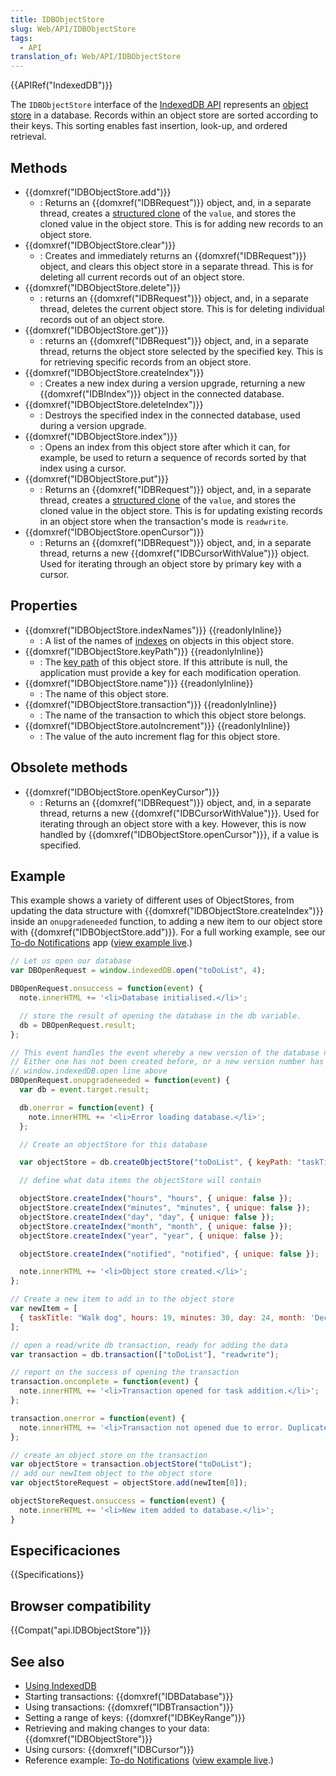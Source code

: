 ```yaml
---
title: IDBObjectStore
slug: Web/API/IDBObjectStore
tags:
  - API
translation_of: Web/API/IDBObjectStore
---
```


{{APIRef("IndexedDB")}}

The `IDBObjectStore` interface of the [IndexedDB API](/en/IndexedDB) represents an [object store](/en/IndexedDB#gloss_object_store) in a database. Records within an object store are sorted according to their keys. This sorting enables fast insertion, look-up, and ordered retrieval.

## Methods

- {{domxref("IDBObjectStore.add")}}
  - : Returns an {{domxref("IDBRequest")}} object, and, in a separate thread, creates a [structured clone](http://www.whatwg.org/specs/web-apps/current-work/multipage/common-dom-interfaces.html#structured-clone) of the `value`, and stores the cloned value in the object store. This is for adding new records to an object store.
- {{domxref("IDBObjectStore.clear")}}
  - : Creates and immediately returns an {{domxref("IDBRequest")}} object, and clears this object store in a separate thread. This is for deleting all current records out of an object store.
- {{domxref("IDBObjectStore.delete")}}
  - : returns an {{domxref("IDBRequest")}} object, and, in a separate thread, deletes the current object store. This is for deleting individual records out of an object store.
- {{domxref("IDBObjectStore.get")}}
  - : returns an {{domxref("IDBRequest")}} object, and, in a separate thread, returns the object store selected by the specified key. This is for retrieving specific records from an object store.
- {{domxref("IDBObjectStore.createIndex")}}
  - : Creates a new index during a version upgrade, returning a new {{domxref("IDBIndex")}} object in the connected database.
- {{domxref("IDBObjectStore.deleteIndex")}}
  - : Destroys the specified index in the connected database, used during a version upgrade.
- {{domxref("IDBObjectStore.index")}}
  - : Opens an index from this object store after which it can, for example, be used to return a sequence of records sorted by that index using a cursor.
- {{domxref("IDBObjectStore.put")}}
  - : Returns an {{domxref("IDBRequest")}} object, and, in a separate thread, creates a [structured clone](http://www.whatwg.org/specs/web-apps/current-work/multipage/common-dom-interfaces.html#structured-clone) of the `value`, and stores the cloned value in the object store. This is for updating existing records in an object store when the transaction's mode is `readwrite`.
- {{domxref("IDBObjectStore.openCursor")}}
  - : Returns an {{domxref("IDBRequest")}} object, and, in a separate thread, returns a new {{domxref("IDBCursorWithValue")}} object. Used for iterating through an object store by primary key with a cursor.

## Properties

- {{domxref("IDBObjectStore.indexNames")}} {{readonlyInline}}
  - : A list of the names of [indexes](/en/IndexedDB#gloss_index) on objects in this object store.
- {{domxref("IDBObjectStore.keyPath")}} {{readonlyInline}}
  - : The [key path](/en/IndexedDB#gloss_key_path) of this object store. If this attribute is null, the application must provide a key for each modification operation.
- {{domxref("IDBObjectStore.name")}} {{readonlyInline}}
  - : The name of this object store.
- {{domxref("IDBObjectStore.transaction")}} {{readonlyInline}}
  - : The name of the transaction to which this object store belongs.
- {{domxref("IDBObjectStore.autoIncrement")}} {{readonlyInline}}
  - : The value of the auto increment flag for this object store.

## Obsolete methods

- {{domxref("IDBObjectStore.openKeyCursor")}}
  - : Returns an {{domxref("IDBRequest")}} object, and, in a separate thread, returns a new {{domxref("IDBCursorWithValue")}}. Used for iterating through an object store with a key. However, this is now handled by {{domxref("IDBObjectStore.openCursor")}}, if a value is specified.

## Example

This example shows a variety of different uses of ObjectStores, from updating the data structure with {{domxref("IDBObjectStore.createIndex")}} inside an `onupgradeneeded` function, to adding a new item to our object store with {{domxref("IDBObjectStore.add")}}. For a full working example, see our [To-do Notifications](https://github.com/mdn/to-do-notifications/) app ([view example live](http://mdn.github.io/to-do-notifications/).)

```js
// Let us open our database
var DBOpenRequest = window.indexedDB.open("toDoList", 4);

DBOpenRequest.onsuccess = function(event) {
  note.innerHTML += '<li>Database initialised.</li>';

  // store the result of opening the database in the db variable.
  db = DBOpenRequest.result;
};

// This event handles the event whereby a new version of the database needs to be created
// Either one has not been created before, or a new version number has been submitted via the
// window.indexedDB.open line above
DBOpenRequest.onupgradeneeded = function(event) {
  var db = event.target.result;

  db.onerror = function(event) {
    note.innerHTML += '<li>Error loading database.</li>';
  };

  // Create an objectStore for this database

  var objectStore = db.createObjectStore("toDoList", { keyPath: "taskTitle" });

  // define what data items the objectStore will contain

  objectStore.createIndex("hours", "hours", { unique: false });
  objectStore.createIndex("minutes", "minutes", { unique: false });
  objectStore.createIndex("day", "day", { unique: false });
  objectStore.createIndex("month", "month", { unique: false });
  objectStore.createIndex("year", "year", { unique: false });

  objectStore.createIndex("notified", "notified", { unique: false });

  note.innerHTML += '<li>Object store created.</li>';
};

// Create a new item to add in to the object store
var newItem = [
  { taskTitle: "Walk dog", hours: 19, minutes: 30, day: 24, month: 'December', year: 2013, notified: "no" }
];

// open a read/write db transaction, ready for adding the data
var transaction = db.transaction(["toDoList"], "readwrite");

// report on the success of opening the transaction
transaction.oncomplete = function(event) {
  note.innerHTML += '<li>Transaction opened for task addition.</li>';
};

transaction.onerror = function(event) {
  note.innerHTML += '<li>Transaction not opened due to error. Duplicate items not allowed.</li>';
};

// create an object store on the transaction
var objectStore = transaction.objectStore("toDoList");
// add our newItem object to the object store
var objectStoreRequest = objectStore.add(newItem[0]);

objectStoreRequest.onsuccess = function(event) {
  note.innerHTML += '<li>New item added to database.</li>';
}
```

## Especificaciones

{{Specifications}}

## Browser compatibility

{{Compat("api.IDBObjectStore")}}

## See also

- [Using IndexedDB](/es/docs/Web/API/IndexedDB_API/Using_IndexedDB)
- Starting transactions: {{domxref("IDBDatabase")}}
- Using transactions: {{domxref("IDBTransaction")}}
- Setting a range of keys: {{domxref("IDBKeyRange")}}
- Retrieving and making changes to your data: {{domxref("IDBObjectStore")}}
- Using cursors: {{domxref("IDBCursor")}}
- Reference example: [To-do Notifications](https://github.com/mdn/to-do-notifications/tree/gh-pages) ([view example live](http://mdn.github.io/to-do-notifications/).)
